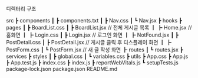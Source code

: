 디렉터리 구조

src
 ┣ components
 ┃ ┣ components.txt
 ┃ ┣ Nav.css
 ┃ ┗ Nav.jsx
 ┣ hooks
 ┣ pages
 ┃ ┣ BoardList.css
 ┃ ┣ BoardList.jsx      // 전체 게시글 목록
 ┃ ┣ Home.jsx           // 홈화면
 ┃ ┣ Login.css
 ┃ ┣ Login.jsx          // 로그인 화면
 ┃ ┣ NotFound.jsx
 ┃ ┣ PostDetail.css
 ┃ ┣ PostDetail.jsx     // 게시글 클릭 후 디스플레이 화면
 ┃ ┣ PostForm.css
 ┃ ┗ PostForm.jsx       // 새 글 작성 화면
 ┣ routes
 ┃ ┗ routes.jsx
 ┣ services
 ┣ styles
 ┃ ┣ global.css
 ┃ ┗ variables.css
 ┣ utils
 ┣ App.css
 ┣ App.js
 ┣ App.test.js
 ┣ index.css
 ┣ index.js
 ┣ reportWebVitals.js
 ┗ setupTests.js
package-lock.json
package.json
README.md